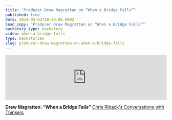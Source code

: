 ```yaml
---
title: "Producer Drew Magratten on “When a Bridge Falls”"
published: true
date: 2014-03-03T18:40:00.000Z
lead_copy: "Producer Drew Magratten on “When a Bridge Falls”"
backstory_type: backstory
video: when-a-bridge-falls
type: backstories
slug: producer-drew-magratten-on-when-a-bridge-falls
---
```

<iframe width="100%" height="140" scrolling="no" frameborder="no" src="https://w.soundcloud.com/player/?visual=true&amp;url=http%3A%2F%2Fapi.soundcloud.com%2Ftracks%2F138805246&amp;show_artwork=true"></iframe>

**Drew Magratten: “When a Bridge Falls”**
[Chris Riback's Conversations with Thinkers](http://chrisriback.com/2014/03/09/retro-reports-drew-magratten-when-a-bridge-falls/)

